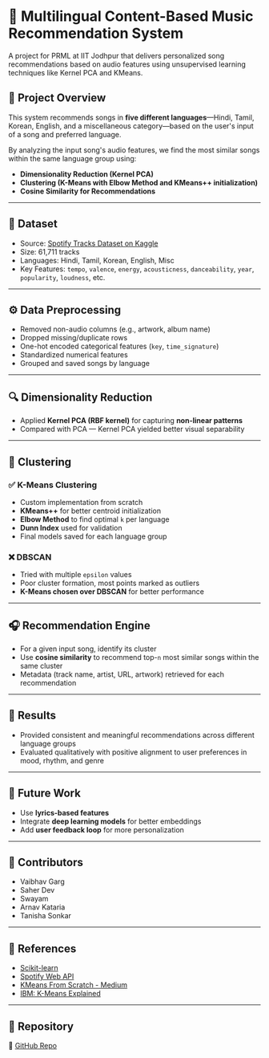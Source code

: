 # 🎵 Multilingual Content-Based Music Recommendation System

A project for PRML at IIT Jodhpur that delivers personalized song recommendations based on audio features using unsupervised learning techniques like Kernel PCA and KMeans.

## 🧠 Project Overview

This system recommends songs in **five different languages**—Hindi, Tamil, Korean, English, and a miscellaneous category—based on the user's input of a song and preferred language.

By analyzing the input song's audio features, we find the most similar songs within the same language group using:
- **Dimensionality Reduction (Kernel PCA)**
- **Clustering (K-Means with Elbow Method and KMeans++ initialization)**
- **Cosine Similarity for Recommendations**

---

## 📁 Dataset

- Source: [Spotify Tracks Dataset on Kaggle](https://www.kaggle.com/datasets/gauthamvijayaraj/spotify-tracks-dataset-updated-every-week)
- Size: 61,711 tracks
- Languages: Hindi, Tamil, Korean, English, Misc
- Key Features: `tempo`, `valence`, `energy`, `acousticness`, `danceability`, `year`, `popularity`, `loudness`, etc.

---

## ⚙️ Data Preprocessing

- Removed non-audio columns (e.g., artwork, album name)
- Dropped missing/duplicate rows
- One-hot encoded categorical features (`key`, `time_signature`)
- Standardized numerical features
- Grouped and saved songs by language

---

## 🔍 Dimensionality Reduction

- Applied **Kernel PCA (RBF kernel)** for capturing **non-linear patterns**
- Compared with PCA — Kernel PCA yielded better visual separability

---

## 🧩 Clustering

### ✅ K-Means Clustering
- Custom implementation from scratch
- **KMeans++** for better centroid initialization
- **Elbow Method** to find optimal `k` per language
- **Dunn Index** used for validation
- Final models saved for each language group

### ❌ DBSCAN
- Tried with multiple `epsilon` values
- Poor cluster formation, most points marked as outliers
- **K-Means chosen over DBSCAN** for better performance

---

## 🎧 Recommendation Engine

- For a given input song, identify its cluster
- Use **cosine similarity** to recommend top-`n` most similar songs within the same cluster
- Metadata (track name, artist, URL, artwork) retrieved for each recommendation

---

## 🧪 Results

- Provided consistent and meaningful recommendations across different language groups
- Evaluated qualitatively with positive alignment to user preferences in mood, rhythm, and genre

---

## 🚀 Future Work

- Use **lyrics-based features**
- Integrate **deep learning models** for better embeddings
- Add **user feedback loop** for more personalization

---

## 👥 Contributors

- Vaibhav Garg 
- Saher Dev  
- Swayam  
- Arnav Kataria  
- Tanisha Sonkar

---

## 🔗 References

- [Scikit-learn](https://scikit-learn.org/)
- [Spotify Web API](https://developer.spotify.com/documentation/web-api/)
- [KMeans From Scratch - Medium](https://medium.com/@gallettilance/kmeans-from-scratch-24be6bee8021)
- [IBM: K-Means Explained](https://www.ibm.com/think/topics/k-means-clustering)

---

## 📌 Repository

📂 [GitHub Repo](https://github.com/philnumpy/PRML-PROJECT)
